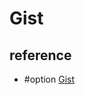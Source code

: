 # Gist

## reference

- #option [Gist](https://gist.github.com/santisbon/2e1e9c69b58bdf4c9624219a44d40d83)
